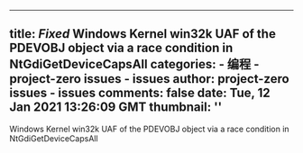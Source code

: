 
---
title: _Fixed_ Windows Kernel win32k UAF of the PDEVOBJ object via a race condition in NtGdiGetDeviceCapsAll
categories: 
    - 编程
    - project-zero issues - issues
author: project-zero issues - issues
comments: false
date: Tue, 12 Jan 2021 13:26:09 GMT
thumbnail: ''
---

<div>   
Windows Kernel win32k UAF of the PDEVOBJ object via a race condition in NtGdiGetDeviceCapsAll  
</div>
            
